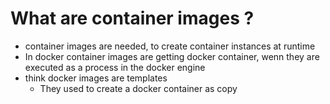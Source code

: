 # What are container images ? 
  * container images are needed, to create container instances at runtime
  * In docker container images are getting docker container, wenn they are executed as a process in the docker engine
  * think docker images are templates
    * They used to create a docker container as copy
